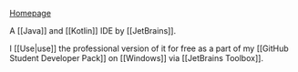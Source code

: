 [Homepage](https://jetbrains.com/idea)

A [[Java]] and [[Kotlin]] IDE by [[JetBrains]].

I [[Use|use]] the professional version of it for free as a part of my [[GitHub Student Developer Pack]] on [[Windows]] via [[JetBrains Toolbox]].
